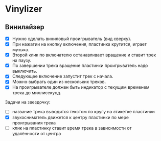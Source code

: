 # Vinylizer

## Винилайзер

- [x] Нужно сделать виниловый проигрыватель (вид сверху).
- [x] При нажатии на кнопку включения, пластинка крутится, играет музыка.
- [x] Второй клик по включателю останавливает вращение и ставит трек на паузу.
- [x] По завершении трека вращение пластинки проигрыватель надо выключить.
- [x] Следующее включение запустит трек с начала.
- [x] Можно выбрать один из нескольких треков.
- [x] На проигрывателе должен быть индикатор с текущим временем трека до миллисекунд.

Задачи на звездочку:

- [ ] название трека выводится текстом по кругу на этикетке пластинки
- [x] звукосниматель движется к центру пластинки по мере проигрывания трека
- [ ] клик на пластинку ставит время трека в зависимости от удалённости от центра
